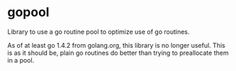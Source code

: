 gopool
======

Library to use a go routine pool to optimize use of go routines.

As of at least go 1.4.2 from golang.org, this library is no longer
useful.  This is as it should be, plain go routines do better than
trying to preallocate them in a pool.

